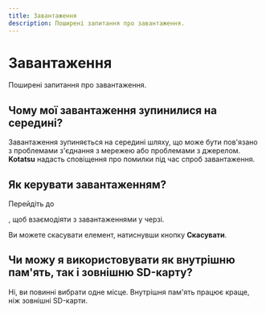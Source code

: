 ```yaml
---
title: Завантаження
description: Поширені запитання про завантаження.
---
```


# Завантаження
Поширені запитання про завантаження.

## Чому мої завантаження зупинилися на середині?
Завантаження зупиняється на середині шляху, що може бути пов'язано з проблемами з'єднання з мережею або проблемами з джерелом.
**Kotatsu** надасть сповіщення про помилки під час спроб завантаження.

## Як керувати завантаженням?
Перейдіть до <nav to="explore_downloads">, щоб взаємодіяти з завантаженнями у черзі.

Ви можете скасувати елемент, натиснувши кнопку **Скасувати**.

## Чи можу я використовувати як внутрішню пам'ять, так і зовнішню SD-карту?
Ні, ви повинні вибрати одне місце. Внутрішня пам'ять працює краще, ніж зовнішні SD-карти.